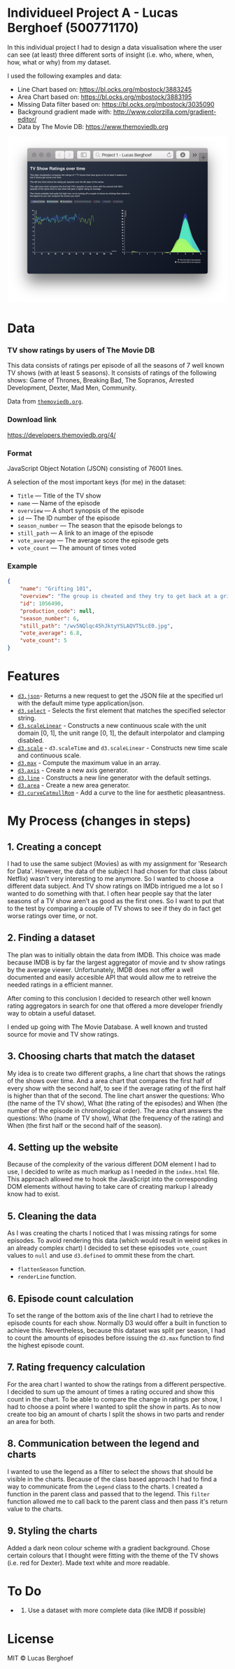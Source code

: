 # Individueel Project A - Lucas Berghoef (500771170)

In this individual project I had to design a data visualisation where the user
can see (at least) three different sorts of insight (i.e. who, where, when, how,
what or why) from my dataset.

I used the following examples and data:
* Line Chart based on: https://bl.ocks.org/mbostock/3883245
* Area Chart based on: https://bl.ocks.org/mbostock/3883195
* Missing Data filter based on: https://bl.ocks.org/mbostock/3035090
* Background gradient made with: http://www.colorzilla.com/gradient-editor/
* Data by The Movie DB: https://www.themoviedb.org

![Preview of the data visualisation](preview.png)


# Data

### TV show ratings by users of The Movie DB

This data consists of ratings per episode of all the seasons of 7 well known TV
shows (with at least 5 seasons).
It consists of ratings of the following shows: Game of Thrones, Breaking Bad,
The Sopranos, Arrested Development, Dexter, Mad Men, Community.

Data from [`themoviedb.org`](https://www.themoviedb.org).

### Download link

https://developers.themoviedb.org/4/

### Format

JavaScript Object Notation (JSON) consisting of 76001 lines.

A selection of the most important keys (for me) in the dataset:
*   `Title` — Title of the TV show
*   `name` — Name of the episode
*   `overview` — A short synopsis of the episode
*   `id` — The ID number of the episode
*   `season_number` — The season that the episode belongs to
*   `still_path` — A link to an image of the episode
*   `vote_average` — The average score the episode gets
*   `vote_count` — The amount of times voted

### Example

```json
{
    "name": "Grifting 101",
    "overview": "The group is cheated and they try to get back at a grifter now teaching at Greendale.",
    "id": 1056490,
    "production_code": null,
    "season_number": 6,
    "still_path": "/wv5NQlqc45hJktyYSLAQVT5LcE0.jpg",
    "vote_average": 6.8,
    "vote_count": 5
}
```


# Features
* [`d3.json`](https://github.com/d3/d3-request/blob/master/README.md#json)- Returns a new request to get the JSON file at the specified url with the default mime type application/json.
* [`d3.select`](https://github.com/d3/d3-selection/blob/master/README.md#selection_select) - Selects the first element that matches the specified selector string.
* [`d3.scaleLinear`](https://github.com/d3/d3-scale#scaleLinear) - Constructs a new continuous scale with the unit domain [0, 1], the unit range [0, 1], the default interpolator and clamping disabled.
* [`d3.scale`](https://github.com/d3/d3-scale) - `d3.scaleTime` and `d3.scaleLinear` - Constructs new time scale and continuous scale.
* [`d3.max`](https://github.com/d3/d3-array/blob/master/README.md#max) - Compute the maximum value in an array.
* [`d3.axis`](https://github.com/d3/d3-axis/blob/master/README.md#axis) - Create a new axis generator.
* [`d3.line`](https://github.com/d3/d3-shape/blob/master/README.md#line) - Constructs a new line generator with the default settings.
* [`d3.area`](https://github.com/d3/d3-shape/blob/master/README.md#area) - Create a new area generator.
* [`d3.curveCatmullRom`](https://github.com/d3/d3-shape#curveCatmullRom) - Add a curve to the line for aesthetic pleasantness.


# My Process (changes in steps)

## 1. Creating a concept
I had to use the same subject (Movies) as with my assignment for 'Research for Data'.
However, the data of the subject I had chosen for that class (about Netflix)
wasn't very interesting to me anymore. So I wanted to choose a different data
subject. And TV show ratings on IMDb intrigued me a lot so I wanted to do
something with that. I often hear people say that the later seasons of a TV show
aren't as good as the first ones. So I want to put that to the test by comparing a
couple of TV shows to see if they do in fact get worse ratings over time, or not.

## 2. Finding a dataset
The plan was to initially obtain the data from IMDB. This choice was made because
IMDB is by far the largest aggregator of movie and tv show ratings by the average
viewer. Unfortunately, IMDB does not offer a well documented and easily accesible
API that would allow me to retreive the needed ratings in a efficient manner.

After coming to this conclusion I decided to research other well known rating
aggregators in search for one that offered a more developer friendly way to
obtain a useful dataset.

I ended up going with The Movie Database. A well known and trusted source for
movie and TV show ratings.

## 3. Choosing charts that match the dataset
My idea is to create two different graphs, a line chart that shows the ratings
of the shows over time. And a area chart that compares the first half of every
show with the second half, to see if the average rating of the first half is
higher than that of the second.
The line chart answer the questions: Who (the name of the TV show), What (the
rating of the episodes) and When (the number of the episode in chronological order).
The area chart answers the questions: Who (name of TV show), What (the frequency
of the rating) and When (the first half or the second half of the season).

## 4. Setting up the website
Because of the complexity of the various different DOM element I had to use,
I decided to write as much markup as I needed in the `index.html` file. This
approach allowed me to hook the JavaScript into the corresponding DOM elements
without having to take care of creating markup I already know had to exist.

## 5. Cleaning the data
As I was creating the charts I noticed that I was missing ratings for some
episodes. To avoid rendering this data (which would result in weird spikes in
an already complex chart) I decided to set these episodes `vote_count` values to
`null` and use `d3.defined` to ommit these from the chart.

 - `flattenSeason` function.
 - `renderLine` function.

## 6. Episode count calculation
To set the range of the bottom axis of the line chart I had to retrieve the
episode counts for each show. Normally D3 would offer a built in function to
achieve this. Nevertheless, because this dataset was split per season, I had to
count the amounts of episodes before issuing the `d3.max` function to find the
highest episode count.

## 7. Rating frequency calculation
For the area chart I wanted to show the ratings from a different perspective.
I decided to sum up the amount of times a rating occured and show this count
in the chart. To be able to compare the change in ratings per show, I had to
choose a point where I wanted to split the show in parts. As to now create too
big an amount of charts I split the shows in two parts and render an area for
both.

## 8. Communication between the legend and charts
I wanted to use the legend as a filter to select the shows that should be
visible in the charts. Because of the class based approach I had to find a way
to communicate from the `Legend` class to the charts. I created a function
in the parent class and passed that to the legend. This `filter` function
allowed me to call back to the parent class and then pass it's return value to
the charts.

## 9. Styling the charts
Added a dark neon colour scheme with a gradient background. Chose certain
colours that I thought were fitting with the theme of the TV shows (i.e. red for
Dexter). Made text white and more readable.


# To Do

* 1. Use a dataset with more complete data (like IMDB if possible)

# License

MIT © Lucas Berghoef
